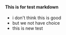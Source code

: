 #### This is for test markdown
- i don't think this is good
- but we not have choice
- this is new test